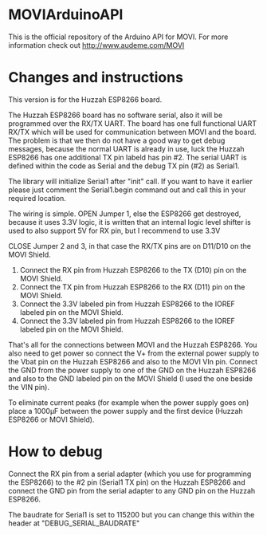 # MOVIArduinoAPI
This is the official repository of the Arduino API for MOVI.
For more information check out http://www.audeme.com/MOVI

# Changes and instructions
This version is for the Huzzah ESP8266 board.

The Huzzah ESP8266 board has no software serial, also it will be programmed over the RX/TX UART. 
The board has one full functional UART RX/TX which will be used for communication between MOVI and the board. The problem is that we then do not have a good way to get debug messages, because the normal UART is already in use, luck the Huzzah ESP8266 has one additional TX pin labeld has pin #2.
The serial UART is defined within the code as Serial and the debug TX pin (#2) as Serial1.

The library will initialize Serial1 after "init" call. If you want to have it earlier please just comment the Serial1.begin command out and call this in your required location. 

The wiring is simple.
OPEN Jumper 1, else the ESP8266 get destroyed, because it uses 3.3V logic, it is written that an internal logic level shifter is used to also support 5V for RX pin, but I recommend to use 3.3V

CLOSE Jumper 2 and 3, in that case the RX/TX pins are on D11/D10 on the MOVI Shield.
1. Connect the RX pin from Huzzah ESP8266 to the TX (D10) pin on the MOVI Shield.
2. Connect the TX pin from Huzzah ESP8266 to the RX (D11) pin on the MOVI Shield.
3. Connect the 3.3V labeled pin from Huzzah ESP8266 to the IOREF labeled pin on the MOVI Shield.
4. Connect the 3.3V labeled pin from Huzzah ESP8266 to the IOREF labeled pin on the MOVI Shield.

That's all for the connections between MOVI and the Huzzah ESP8266.
You also need to get power so connect the V+ from the external power supply to the Vbat pin on the Huzzah ESP8266 and also to the MOVI VIn pin.
Connect the GND from the power supply to one of the GND on the Huzzah ESP8266 and also to the GND labeled pin on the MOVI Shield (I used the one beside the VIN pin).

To eliminate current peaks (for example when the power supply goes on) place a 1000µF between the power supply and the first device (Huzzah ESP8266 or MOVI Shield).

# How to debug
Connect the RX pin from a serial adapter (which you use for programming the ESP8266) to the #2 pin (Serial1 TX pin) on the Huzzah ESP8266 and connect the GND pin from the serial adapter to any GND pin on the Huzzah ESP8266.

The baudrate for Serial1 is set to 115200 but you can change this within the header at "DEBUG_SERIAL_BAUDRATE"
